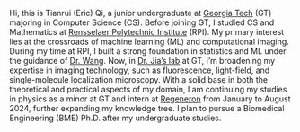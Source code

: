 Hi, this is Tianrui (Eric) Qi, a junior undergraduate at [Georgia Tech](https://www.gatech.edu/) (GT) majoring in Computer Science (CS). 
Before joining GT, I studied CS and Mathematics at [Rensselaer Polytechnic Institute](https://www.rpi.edu/) (RPI). 
My primary interest lies at the crossroads of machine learning (ML) and computational imaging. 
During my time at RPI, I built a strong foundation in statistics and ML under the guidance of [Dr. Wang](https://wang-axis.github.io/). 
Now, in [Dr. Jia’s lab](https://sites.google.com/site/thejialab/) at GT, I’m broadening my expertise in imaging technology, such as fluorescence, light-field, and single-molecule localization microscopy. 
With a solid base in both the theoretical and practical aspects of my domain, I am continuing my studies in physics as a minor at GT and intern at [Regeneron](https://www.regeneron.com) from January to August 2024, further expanding my knowledge tree.
I plan to pursue a Biomedical Engineering (BME) Ph.D. after my undergraduate studies.
